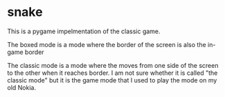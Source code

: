 # snake

This is a pygame impelmentation of the classic game.

The boxed mode is a mode where the border of the screen is also the in-game border

The classic mode is a mode where the moves from one side of the screen to the other when it reaches border. I am not sure whether it is called "the classic mode" but it is the game mode that I used to play the mode on my old Nokia.